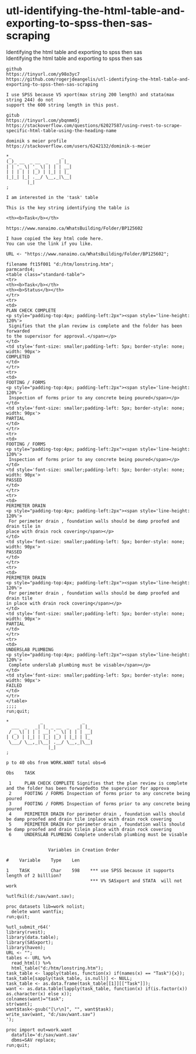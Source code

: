 # utl-identifying-the-html-table-and-exporting-to-spss-then-sas-scraping
Identifying the html table and exporting to spss then sas  
    Identifying the html table and exporting to spss then sas                                                                           
                                                                                                                                        
    github                                                                                                                              
    https://tinyurl.com/y98o3yc7                                                                                                        
    https://github.com/rogerjdeangelis/utl-identifying-the-html-table-and-exporting-to-spss-then-sas-scraping                           
                                                                                                                                        
    I use SPSS because V5 xport(max string 200 length) and stata(max string 244) do not                                                 
    support the 600 string length in this post.                                                                                         
                                                                                                                                        
    gitub                                                                                                                               
    https://tinyurl.com/ybqnmm5j                                                                                                        
    https://stackoverflow.com/questions/62027587/using-rvest-to-scrape-specific-html-table-using-the-heading-name                       
                                                                                                                                        
    dominik s meier profile                                                                                                             
    https://stackoverflow.com/users/6242132/dominik-s-meier                                                                             
                                                                                                                                        
    *_                   _                                                                                                              
    (_)_ __  _ __  _   _| |_                                                                                                            
    | | '_ \| '_ \| | | | __|                                                                                                           
    | | | | | |_) | |_| | |_                                                                                                            
    |_|_| |_| .__/ \__,_|\__|                                                                                                           
            |_|                                                                                                                         
    ;                                                                                                                                   
                                                                                                                                        
    I am interested in the 'task' table                                                                                                 
                                                                                                                                        
    This is the key string identifying the table is                                                                                     
                                                                                                                                        
    <th><b>Task</b></th>                                                                                                                
                                                                                                                                        
    https://www.nanaimo.ca/WhatsBuilding/Folder/BP125602                                                                                
                                                                                                                                        
    I have copied the key html code here.                                                                                               
    You can use the link if you like.                                                                                                   
                                                                                                                                        
    URL <- "https://www.nanaimo.ca/WhatsBuilding/Folder/BP125602";                                                                      
                                                                                                                                        
    filename ft15f001 "d:/htm/lonstring.htm";                                                                                           
    parmcards4;                                                                                                                         
    <table class="standard-table">                                                                                                      
    <tr>                                                                                                                                
    <th><b>Task</b></th>                                                                                                                
    <th><b>Status</b></th>                                                                                                              
    </tr>                                                                                                                               
    <tr>                                                                                                                                
    <td>                                                                                                                                
    PLAN CHECK COMPLETE                                                                                                                 
    <p style="padding-top:4px; padding-left:2px"><span style='line-height: 120%'>                                                       
     Signifies that the plan review is complete and the folder has been forwarded                                                       
    to the supervisor for approval.</span></p>                                                                                          
    </td>                                                                                                                               
    <td style='font-size: smaller;padding-left: 5px; border-style: none; width: 90px'>                                                  
    COMPLETED                                                                                                                           
    </td>                                                                                                                               
    </tr>                                                                                                                               
    <tr>                                                                                                                                
    <td>                                                                                                                                
    FOOTING / FORMS                                                                                                                     
    <p style="padding-top:4px; padding-left:2px"><span style='line-height: 120%'>                                                       
     Inspection of forms prior to any concrete being poured</span></p>                                                                  
    </td>                                                                                                                               
    <td style='font-size: smaller;padding-left: 5px; border-style: none; width: 90px'>                                                  
    PARTIAL                                                                                                                             
    </td>                                                                                                                               
    </tr>                                                                                                                               
    <tr>                                                                                                                                
    <td>                                                                                                                                
    FOOTING / FORMS                                                                                                                     
    <p style="padding-top:4px; padding-left:2px"><span style='line-height: 120%'>                                                       
     Inspection of forms prior to any concrete being poured</span></p>                                                                  
    </td>                                                                                                                               
    <td style='font-size: smaller;padding-left: 5px; border-style: none; width: 90px'>                                                  
    PASSED                                                                                                                              
    </td>                                                                                                                               
    </tr>                                                                                                                               
    <tr>                                                                                                                                
    <td>                                                                                                                                
    PERIMETER DRAIN                                                                                                                     
    <p style="padding-top:4px; padding-left:2px"><span style='line-height: 120%'>                                                       
     For perimeter drain , foundation walls should be damp proofed and drain tile in                                                    
    place with drain rock covering</span></p>                                                                                           
    </td>                                                                                                                               
    <td style='font-size: smaller;padding-left: 5px; border-style: none; width: 90px'>                                                  
    PASSED                                                                                                                              
    </td>                                                                                                                               
    </tr>                                                                                                                               
    <tr>                                                                                                                                
    <td>                                                                                                                                
    PERIMETER DRAIN                                                                                                                     
    <p style="padding-top:4px; padding-left:2px"><span style='line-height: 120%'>                                                       
     For perimeter drain , foundation walls should be damp proofed and drain tile                                                       
    in place with drain rock covering</span></p>                                                                                        
    </td>                                                                                                                               
    <td style='font-size: smaller;padding-left: 5px; border-style: none; width: 90px'>                                                  
    PARTIAL                                                                                                                             
    </td>                                                                                                                               
    </tr>                                                                                                                               
    <tr>                                                                                                                                
    <td>                                                                                                                                
    UNDERSLAB PLUMBING                                                                                                                  
    <p style="padding-top:4px; padding-left:2px"><span style='line-height: 120%'>                                                       
     Complete underslab plumbing must be visable</span></p>                                                                             
    </td>                                                                                                                               
    <td style='font-size: smaller;padding-left: 5px; border-style: none; width: 90px'>                                                  
    FAILED                                                                                                                              
    </td>                                                                                                                               
    </tr>                                                                                                                               
    </table>                                                                                                                            
    ;;;;                                                                                                                                
    run;quit;                                                                                                                           
                                                                                                                                        
    *            _               _                                                                                                      
      ___  _   _| |_ _ __  _   _| |_                                                                                                    
     / _ \| | | | __| '_ \| | | | __|                                                                                                   
    | (_) | |_| | |_| |_) | |_| | |_                                                                                                    
     \___/ \__,_|\__| .__/ \__,_|\__|                                                                                                   
                    |_|                                                                                                                 
    ;                                                                                                                                   
                                                                                                                                        
    p to 40 obs from WORK.WANT total obs=6                                                                                              
                                                                                                                                        
    Obs    TASK                                                                                                                         
                                                                                                                                        
     1     PLAN CHECK COMPLETE Signifies that the plan review is complete and the folder has been forwardedto the supervisor for approva
     2     FOOTING / FORMS Inspection of forms prior to any concrete being poured                                                       
     3     FOOTING / FORMS Inspection of forms prior to any concrete being poured                                                       
     4     PERIMETER DRAIN For perimeter drain , foundation walls should be damp proofed and drain tile inplace with drain rock covering
     5     PERIMETER DRAIN For perimeter drain , foundation walls should be damp proofed and drain tilein place with drain rock covering
     6     UNDERSLAB PLUMBING Complete underslab plumbing must be visable                                                               
                                                                                                                                        
                                                                                                                                        
                    Variables in Creation Order                                                                                         
                                                                                                                                        
    #    Variable    Type    Len                                                                                                        
                                                                                                                                        
    1    TASK        Char    598    *** use SPSS because it supports length of 2 billlion?                                              
                                    *** V% SASxport and STATA  will not work                                                            
                                                                                                                                        
    %utlfkil(d:/sav/want.sav);                                                                                                          
                                                                                                                                        
    proc datasets lib=work nolist;                                                                                                      
      delete want wantfix;                                                                                                              
    run;quit;                                                                                                                           
                                                                                                                                        
    %utl_submit_r64('                                                                                                                   
    library(rvest);                                                                                                                     
    library(data.table);                                                                                                                
    library(SASxport);                                                                                                                  
    library(haven);                                                                                                                     
    URL <- "";                                                                                                                          
    tables <- URL %>%                                                                                                                   
      read_html() %>%                                                                                                                   
      html_table("d:/htm/lonstring.htm");                                                                                               
    task_table <- lapply(tables, function(x) if(names(x) == "Task"){x});                                                                
    task_table[sapply(task_table, is.null)] <- NULL;                                                                                    
    task_table <- as.data.frame(task_table[[1]][["Task"]]);                                                                             
    want <- as.data.table(lapply(task_table, function(x) if(is.factor(x)) as.character(x) else x));                                     
    colnames(want)="task";                                                                                                              
    str(want);                                                                                                                          
    want$task<-gsub("[\r\n]", "", want$task);                                                                                           
    write_sav(want, "d:/sav/want.sav")                                                                                                  
    ');                                                                                                                                 
                                                                                                                                        
    proc import out=work.want                                                                                                           
      datafile='d:/sav/want.sav'                                                                                                        
      dbms=SAV replace;                                                                                                                 
    run;quit;                                                                                                                           
